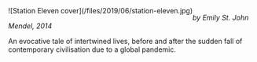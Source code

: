 <!--
.. title: Station Eleven
.. slug: station-eleven
.. date: 2019-06-11 10:17:46-05:00
.. tags: media,book,fiction,science-fiction,novel
.. type: text
-->

<span style="float: left">
![Station Eleven cover](/files/2019/06/station-eleven.jpg)
</span>

*by Emily St. John Mendel, 2014*

An evocative tale of intertwined lives, before and after the sudden fall of
contemporary civilisation due to a global pandemic.

<br style="clear: both" />

